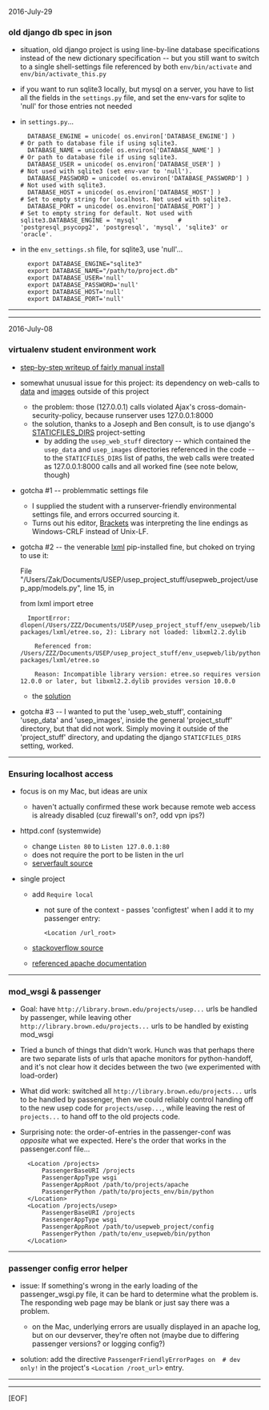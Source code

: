 2016-July-29

### old django db spec in json

- situation, old django project is using line-by-line database specifications instead of the new dictionary specification -- but you still want to switch to a single shell-settings file referenced by both `env/bin/activate` and `env/bin/activate_this.py`

- if you want to run sqlite3 locally, but mysql on a server, you have to list all the fields in the `settings.py` file, and set the env-vars for sqlite to 'null' for those entries not needed

- in `settings.py`...

        DATABASE_ENGINE = unicode( os.environ['DATABASE_ENGINE'] )       # Or path to database file if using sqlite3.
        DATABASE_NAME = unicode( os.environ['DATABASE_NAME'] )           # Or path to database file if using sqlite3.
        DATABASE_USER = unicode( os.environ['DATABASE_USER'] )           # Not used with sqlite3 (set env-var to 'null').
        DATABASE_PASSWORD = unicode( os.environ['DATABASE_PASSWORD'] )   # Not used with sqlite3.
        DATABASE_HOST = unicode( os.environ['DATABASE_HOST'] )           # Set to empty string for localhost. Not used with sqlite3.
        DATABASE_PORT = unicode( os.environ['DATABASE_PORT'] )           # Set to empty string for default. Not used with sqlite3.DATABASE_ENGINE = 'mysql'           # 'postgresql_psycopg2', 'postgresql', 'mysql', 'sqlite3' or 'oracle'.

- in the `env_settings.sh` file, for sqlite3, use 'null'...

        export DATABASE_ENGINE="sqlite3"
        export DATABASE_NAME="/path/to/project.db"
        export DATABASE_USER='null'
        export DATABASE_PASSWORD='null'
        export DATABASE_HOST='null'
        export DATABASE_PORT='null'

---

---


2016-July-08

### virtualenv student environment work

- [step-by-step writeup of fairly manual install](https://github.com/Brown-University-Library/usepweb_project/blob/master/README.md)

- somewhat unusual issue for this project: its dependency on web-calls to [data](https://github.com/Brown-University-Library/usep-data) and [images](https://github.com/Brown-University-Library/usep-images) outside of this project
    - the problem: those (127.0.0.1) calls violated Ajax's cross-domain-security-policy, because runserver uses 127.0.0.1:8000
    - the solution, thanks to a Joseph and Ben consult, is to use django's [STATICFILES_DIRS](https://docs.djangoproject.com/en/1.9/ref/settings/#std:setting-STATICFILES_DIRS) project-setting
        - by adding the `usep_web_stuff` directory -- which contained the `usep_data` and `usep_images` directories referenced in the code -- to the `STATICFILES_DIRS` list of paths, the web calls were treated as 127.0.0.1:8000 calls and all worked fine (see note below, though)

- gotcha #1 -- problemmatic settings file
    - I supplied the student with a runserver-friendly environmental settings file, and errors occurred sourcing it.
    - Turns out his editor, [Brackets](http://brackets.io) was interpreting the line endings as Windows-CRLF instead of Unix-LF.

- gotcha #2 -- the venerable [lxml](http://lxml.de) pip-installed fine, but choked on trying to use it:

  File "/Users/Zak/Documents/USEP/usep_project_stuff/usepweb_project/usep_app/models.py", line 15, in <module>

    from lxml import etree

        ImportError: dlopen(/Users/ZZZ/Documents/USEP/usep_project_stuff/env_usepweb/lib/python2.7/site-packages/lxml/etree.so, 2): Library not loaded: libxml2.2.dylib

          Referenced from: /Users/ZZZ/Documents/USEP/usep_project_stuff/env_usepweb/lib/python2.7/site-packages/lxml/etree.so

          Reason: Incompatible library version: etree.so requires version 12.0.0 or later, but libxml2.2.dylib provides version 10.0.0

    - the [solution](http://stackoverflow.com/questions/23172384/lxml-runtime-error-reason-incompatible-library-version-etree-so-requires-vers/31607751#31607751)

- gotcha #3 -- I wanted to put the 'usep_web_stuff', containing 'usep_data' and 'usep_images', inside the general 'project_stuff' directory, but that did not work. Simply moving it outside of the 'project_stuff' directory, and updating the django `STATICFILES_DIRS` setting, worked.

---

### Ensuring localhost access

- focus is on my Mac, but ideas are unix
    - haven't actually confirmed these work because remote web access is already disabled (cuz firewall's on?, odd vpn ips?)

- httpd.conf (systemwide)
    - change `Listen 80` to `Listen 127.0.0.1:80`
    - does not require the port to be listen in the url
    - [serverfault source](http://serverfault.com/questions/276963/make-apache-only-accessible-via-127-0-0-1-is-this-possible/276968#276968)

- single project
    - add `Require local`
        - not sure of the context - passes 'configtest' when I add it to my passenger entry:

            `<Location /url_root>`

    - [stackoverflow source](http://stackoverflow.com/a/26556483)
    - [referenced apache documentation](http://httpd.apache.org/docs/2.4/en/mod/mod_authz_host.html)

---

### mod_wsgi & passenger

- Goal: have `http://library.brown.edu/projects/usep...` urls be handled by passenger, while leaving other `http://library.brown.edu/projects...` urls to be handled by existing mod_wsgi

- Tried a bunch of things that didn't work. Hunch was that perhaps there are two separate lists of urls that apache monitors for python-handoff, and it's not clear how it decides between the two (we experimented with load-order)

- What did work: switched all `http://library.brown.edu/projects...` urls to be handled by passenger, then we could reliably control handing off to the new usep code for `projects/usep...`, while leaving the rest of `projects...` to hand off to the old projects code.

- Surprising note: the order-of-entries in the passenger-conf was _opposite_ what we expected. Here's the order that works in the passenger.conf file...

        <Location /projects>
            PassengerBaseURI /projects
            PassengerAppType wsgi
            PassengerAppRoot /path/to/projects/apache
            PassengerPython /path/to/projects_env/bin/python
        </Location>
        <Location /projects/usep>
            PassengerBaseURI /projects
            PassengerAppType wsgi
            PassengerAppRoot /path/to/usepweb_project/config
            PassengerPython /path/to/env_usepweb/bin/python
        </Location>

---

### passenger config error helper

- issue: If something's wrong in the early loading of the passenger_wsgi.py file, it can be hard to determine what the problem is. The responding web page may be blank or just say there was a problem.
    - on the Mac, underlying errors are usually displayed in an apache log, but on our devserver, they're often not (maybe due to differing passenger versions? or logging config?)

- solution: add the directive `PassengerFriendlyErrorPages on  # dev only!` in the project's `<Location /root_url>` entry.

---

---

[EOF]
